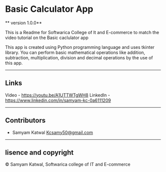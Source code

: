 # Basic Calculator App

** version 1.0.0**

This is a Readme for Softwarica College of It and E-commerce to match the video tutorial on the Basic caclulator app

This app is created using Python programming language and uses tkinter library.
You can perform basic mathematical operations like addition, subtraction, multiplication, division and decimal operations by the use of this app.

---
## Links

Video - https://youtu.be/A1UTTWTgWH8
LinkedIn - https://www.linkedin.com/in/samyam-kc-0a6111209

---
## Contributors
- Samyam Katwal <Kcsamy50@gmail.com>




---
## lisence and copyright
© Samyam Katwal, Softwarica college of IT and E-commerce
